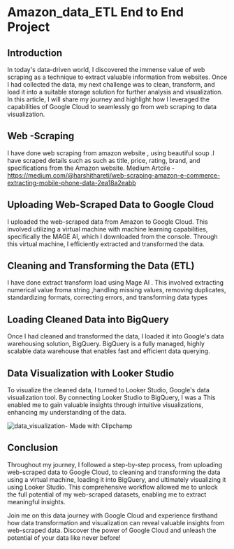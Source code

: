 # Amazon_data_ETL End to End Project


## Introduction
In today's data-driven world, I discovered the immense value of web scraping as a technique to extract valuable information from websites. Once I had collected the data, my next challenge was to clean, transform, and load it into a suitable storage solution for further analysis and visualization. In this article, I will share my journey and highlight how I leveraged the capabilities of Google Cloud to seamlessly go from web scraping to data visualization.

## Web -Scraping
I have done web scraping from amazon website , using beautiful soup .I have scraped details such as such as title, price, rating, brand, and specifications from the Amazon website.
Medium Artcile -https://medium.com/@harshithareti/web-scraping-amazon-e-commerce-extracting-mobile-phone-data-2ea18a2eabb

## Uploading Web-Scraped Data to Google Cloud
 I uploaded the web-scraped data from Amazon to Google Cloud. This involved utilizing a virtual machine with machine learning capabilities, specifically the MAGE AI, which I downloaded from the console. Through this virtual machine, I efficiently extracted and transformed the data.

## Cleaning and Transforming the Data (ETL) 
I have done extract transform load using Mage AI . This involved extracting numerical value froma string ,handling missing values, removing duplicates, standardizing formats, correcting errors, and transforming data types

## Loading Cleaned Data into BigQuery
Once I had cleaned and transformed the data, I loaded it into Google's data warehousing solution, BigQuery. BigQuery is a fully managed, highly scalable data warehouse that enables fast and efficient data querying.

## Data Visualization with Looker Studio
To visualize the cleaned data, I turned to Looker Studio, Google's data visualization tool. By connecting Looker Studio to BigQuery, I was a This enabled me to gain valuable insights through intuitive visualizations, enhancing my understanding of the data.




![data_visualization- Made with Clipchamp](https://github.com/harshith20/Amazon_data_ETL/assets/73159496/28a4147b-41a5-435c-b92a-9483cf25c889)



## Conclusion
Throughout my journey, I followed a step-by-step process, from uploading web-scraped data to Google Cloud, to cleaning and transforming the data using a virtual machine, loading it into BigQuery, and ultimately visualizing it using Looker Studio. This comprehensive workflow allowed me to unlock the full potential of my web-scraped datasets, enabling me to extract meaningful insights.

Join me on this data journey with Google Cloud and experience firsthand how data transformation and visualization can reveal valuable insights from web-scraped data. Discover the power of Google Cloud and unleash the potential of your data like never before!
